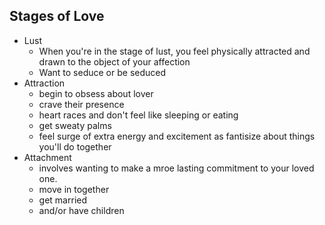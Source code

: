 ## Stages of Love
- Lust
	- When you're in the stage of lust, you feel physically attracted and drawn to the object of your affection
	- Want to seduce or be seduced
- Attraction
	- begin to obsess about lover 
	- crave their presence
	- heart races and don't feel like sleeping or eating
	- get sweaty palms
	- feel surge of extra energy and excitement as fantisize about things you'll do together
- Attachment
	- involves wanting to make a mroe lasting commitment to your loved one.
	- move in together
	- get married
	- and/or have children